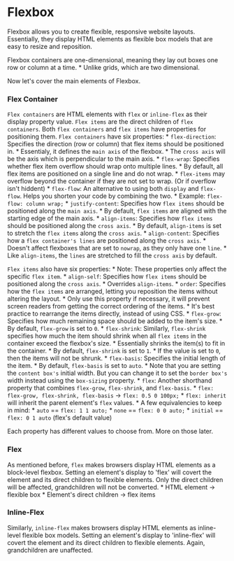 # Flexbox
Flexbox allows you to create flexible, responsive website layouts. 
Essentially, they display HTML elements as flexible box models that are easy to resize and reposition.

Flexbox containers are one-dimensional, meaning they lay out boxes one row or column at a time.
    * Unlike grids, which are two dimensional.

Now let's cover the main elements of Flexbox.

### Flex Container 
`Flex containers` are HTML elements with `flex` or `inline-flex` as their display property value.
`Flex items` are the direct children of `flex containers`.
Both `flex containers` and `flex items` have properties for positioning them.
`Flex containers` have six properties:
    * `flex-direction`: Specifies the direction (row or column) that flex items should be positioned in.
        * Essentialy, it defines the `main axis` of the flexbox.
        * The `cross axis` will be the axis which is perpendicular to the main axis.
    * `flex-wrap`: Specifies whether flex item overflow should wrap onto multiple lines.
        * By default, all flex items are positioned on a single line and do not wrap.
        * `flex-items` may overflow beyond the container if they are not set to wrap. (Or if overflow isn't hiddent)
    * `flex-flow`: An alternative to using both `display` and `flex-flow`. Helps you shorten your code by combining the two.
        * Example: `flex-flow: column wrap;`
    * `justify-content`: Specifies how `flex items` should be positioned along the `main axis`.
        * By default, `flex items` are aligned with the starting edge of the main axis.
    * `align-items`: Specifies how `flex items` should be positioned along the `cross axis`.
        * By default, `align-items` is set to stretch the `flex items` along the `cross axis`.
    * `align-content`: Specifies how a `flex container's lines` are positioned along the `cross axis`.
        * Doesn't affect flexboxes that are set to `nowrap`, as they only have one `line`.
        * Like `align-items`, the `lines` are stretched to fill the `cross axis` by default.

`Flex items` also have six properties:
    * Note: These properties only affect the specific `flex item`.
    * `align-self`: Specifies how `flex items` should be positioned along the `cross axis`.
        * Overrides `align-items`.
    * `order`: Specifies how the `flex items` are arranged, letting you reposition the items without altering the layout.
        * Only use this property if necessary, it will prevent screen readers from getting the correct ordering of the items.
        * It's best practice to rearrange the items directly, instead of using CSS.
    * `flex-grow`: Specifies how much remaining space should be added to the item's size.
        * By default, `flex-grow` is set to `0`.
    * `flex-shrink`: Similarly, `flex-shrink` specifies how much the item should shrink when all `flex items` in the container exceed the flexbox's size.
        * Essentially shrinks the item(s) to fit in the container.
        * By default, `flex-shrink` is set to `1`.
        * If the value is set to `0`, then the items will not be shrunk.
    * `flex-basis`: Specifies the initial length of the item.
        * By default, `flex-basis` is set to `auto`.
        * Note that you are setting the `content box's` initial width. But you can change it to set the `border box's` width instead using the `box-sizing` property.
    * `flex`: Another shorthand property that combines `flex-grow`, `flex-shrink`, and `flex-basis`.
        * `flex: flex-grow, flex-shrink, flex-basis`  ->  `flex: 0.5 0 100px;`
        * `flex: inherit` will inherit the parent element's `flex` values.
        * A few equivalencies to keep in mind:
            * `auto` == `flex: 1 1 auto;`
            * `none` == `flex: 0 0 auto;`
            * `initial` == `flex: 0 1 auto` (flex's default value)

Each property has different values to choose from. More on those later.

### Flex
As mentioned before, `flex` makes browsers display HTML elements as a block-level flexbox.
Setting an element's display to 'flex' will covert the element and its direct children to flexible elements.
Only the direct children will be affected, grandchildren will not be converted.
    * HTML element -> flexible box
    * Element's direct children -> flex items

### Inline-Flex
Similarly, `inline-flex` makes browsers display HTML elements as inline-level flexible box models.
Setting an element's display to 'inline-flex' will covert the element and its direct children to flexible elements.
Again, grandchildren are unaffected.


